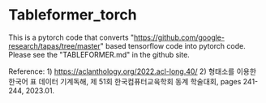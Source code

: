 # Tableformer_torch 

This is a pytorch code that converts "https://github.com/google-research/tapas/tree/master" based tensorflow code into pytorch code. Please see the "TABLEFORMER.md" in the github site.

Reference: 1) https://aclanthology.org/2022.acl-long.40/
           2) 형태소를 이용한 한국어 표 데이터 기계독해, 제 51회 한국컴퓨터교육학회 동계 학술대회, pages 241-244, 2023.01.
